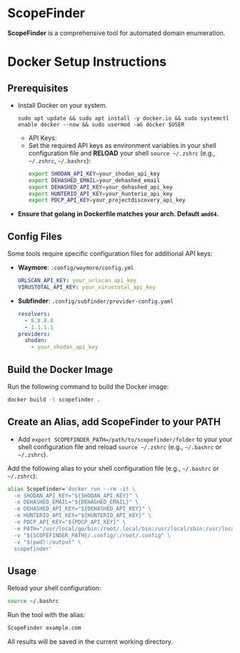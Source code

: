 
# ScopeFinder

**ScopeFinder** is a comprehensive tool for automated domain enumeration.

# Docker Setup Instructions

## Prerequisites
- Install Docker on your system.
  ```
  sudo apt update && sudo apt install -y docker.io && sudo systemctl enable docker --now && sudo usermod -aG docker $USER
  ```
  - API Keys:
   - Set the required API keys as environment variables in your shell configuration file and **RELOAD** your shell `source ~/.zshrc` (e.g., `~/.zshrc`, `~/.bashrc`):
     ```bash
     export SHODAN_API_KEY=your_shodan_api_key
     export DEHASHED_EMAIL=your_dehashed_email
     export DEHASHED_API_KEY=your_dehashed_api_key
     export HUNTERIO_API_KEY=your_hunterio_api_key
     export PDCP_API_KEY=your_projectdiscovery_api_key
     ```
- **Ensure that golang in Dockerfile matches your arch. Default `amd64`.**

## Config Files
Some tools require specific configuration files for additional API keys:
- **Waymore**: `.config/waymore/config.yml`
  ```yaml
  URLSCAN_API_KEY: your_urlscan_api_key
  VIRUSTOTAL_API_KEY: your_virustotal_api_key
  ```
- **Subfinder**: `.config/subfinder/provider-config.yaml`
  ```yaml
  resolvers:
    - 8.8.8.8
    - 1.1.1.1
  providers:
    shodan:
      - your_shodan_api_key
  ```

## Build the Docker Image
Run the following command to build the Docker image:
```bash
docker build -t scopefinder .
```

## Create an Alias, add ScopeFinder to your PATH

- Add `export SCOPEFINDER_PATH=/path/to/scopefinder/folder` to your your shell configuration file and reload `source ~/.zshrc` (e.g., `~/.bashrc` or `~/.zshrc`).

Add the following alias to your shell configuration file (e.g., `~/.bashrc` or `~/.zshrc`):
```bash
alias ScopeFinder='docker run --rm -it \
  -e SHODAN_API_KEY="${SHODAN_API_KEY}" \
  -e DEHASHED_EMAIL="${DEHASHED_EMAIL}" \
  -e DEHASHED_API_KEY="${DEHASHED_API_KEY}" \
  -e HUNTERIO_API_KEY="${HUNTERIO_API_KEY}" \
  -e PDCP_API_KEY="${PDCP_API_KEY}" \
  -e PATH="/usr/local/go/bin:/root/.local/bin:/usr/local/sbin:/usr/local/bin:/usr/sbin:/usr/bin:/sbin:/bin:/root/go/bin:/go/bin" \
  -v "${SCOPEFINDER_PATH}/.config/:/root/.config" \
  -v "$(pwd):/output" \
  scopefinder'
```

## Usage
Reload your shell configuration:
```bash
source ~/.bashrc
```
Run the tool with the alias:
```bash
ScopeFinder example.com
```

All results will be saved in the current working directory.

